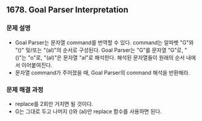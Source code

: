 ## 1678. Goal Parser Interpretation
### 문제 설명
- Goal Parser는 문자열 command를 번역할 수 있다. command는 알파벳 "G"와 "()" 및/또는 "(al)"의 순서로 구성된다. Goal Parser는 "G"를 문자열 "G"로, "()"는 "o"로, "(al)"은 문자열 "al"로 해석한다. 해석된 문자열들이 원래의 순서 내에서 이어붙여진다.
- 문자열 command가 주어졌을 때, Goal Parser의 command 해석을 반환해라.
​
### 문제 해결 과정
- replace를 2회만 거치면 될 것이다.
- G는 그대로 두고 나머지 ()와 (al)만 replace 함수를 사용하면 된다.